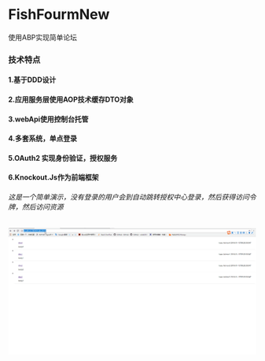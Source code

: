 # FishFourmNew
使用ABP实现简单论坛

### 技术特点
#### 1.基于DDD设计
#### 2.应用服务层使用AOP技术缓存DTO对象
#### 3.webApi使用控制台托管
#### 4.多套系统，单点登录
#### 5.OAuth2 实现身份验证，授权服务
#### 6.Knockout.Js作为前端框架

###### 这是一个简单演示，没有登录的用户会到自动跳转授权中心登录，然后获得访问令牌，然后访问资源
![](https://github.com/andyliyuze/FishFourmNew/blob/master/FishFourm.WebApp/Content/loginflow.gif)
